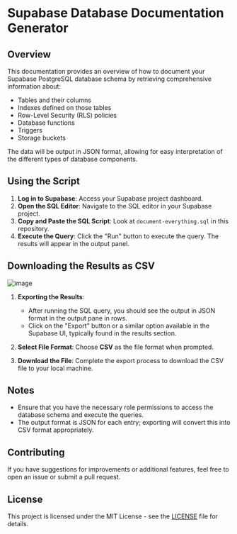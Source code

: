 # Supabase Database Documentation Generator

## Overview
This documentation provides an overview of how to document your Supabase PostgreSQL database schema by retrieving comprehensive information about:
- Tables and their columns
- Indexes defined on those tables
- Row-Level Security (RLS) policies
- Database functions
- Triggers
- Storage buckets

The data will be output in JSON format, allowing for easy interpretation of the different types of database components.

## Using the Script
1. **Log in to Supabase**: Access your Supabase project dashboard.
2. **Open the SQL Editor**: Navigate to the SQL editor in your Supabase project.
3. **Copy and Paste the SQL Script**: Look at `document-everything.sql` in this repository.
4. **Execute the Query**: Click the "Run" button to execute the query. The results will appear in the output panel.

## Downloading the Results as CSV
![image](https://github.com/user-attachments/assets/1ddcaba1-b55b-4001-bb1a-af53bb2c1392)


1. **Exporting the Results**:
   - After running the SQL query, you should see the output in JSON format in the output pane in rows.
   - Click on the "Export" button or a similar option available in the Supabase UI, typically found in the results section.

2. **Select File Format**: Choose **CSV** as the file format when prompted.
3. **Download the File**: Complete the export process to download the CSV file to your local machine.

## Notes
- Ensure that you have the necessary role permissions to access the database schema and execute the queries.
- The output format is JSON for each entry; exporting will convert this into CSV format appropriately.

## Contributing
If you have suggestions for improvements or additional features, feel free to open an issue or submit a pull request.

## License
This project is licensed under the MIT License - see the [LICENSE](LICENSE) file for details.
